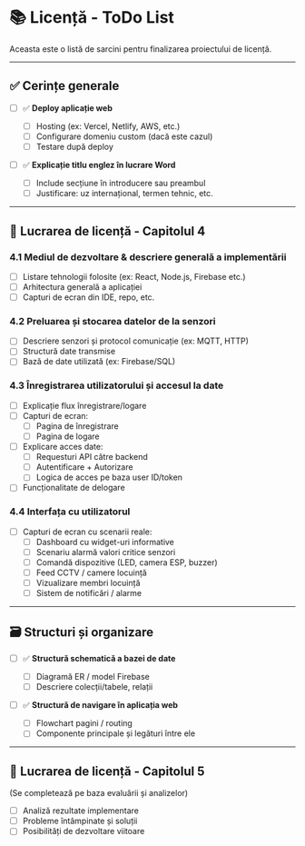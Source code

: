 # 📚 Licență - ToDo List

Aceasta este o listă de sarcini pentru finalizarea proiectului de licență.

---

## ✅ Cerințe generale

- [ ] ✅ **Deploy aplicație web**

  - [ ] Hosting (ex: Vercel, Netlify, AWS, etc.)
  - [ ] Configurare domeniu custom (dacă este cazul)
  - [ ] Testare după deploy

- [ ] ✅ **Explicație titlu englez în lucrare Word**
  - [ ] Include secțiune în introducere sau preambul
  - [ ] Justificare: uz internațional, termen tehnic, etc.

---

## 📄 Lucrarea de licență - Capitolul 4

### 4.1 Mediul de dezvoltare & descriere generală a implementării

- [ ] Listare tehnologii folosite (ex: React, Node.js, Firebase etc.)
- [ ] Arhitectura generală a aplicației
- [ ] Capturi de ecran din IDE, repo, etc.

### 4.2 Preluarea și stocarea datelor de la senzori

- [ ] Descriere senzori și protocol comunicație (ex: MQTT, HTTP)
- [ ] Structură date transmise
- [ ] Bază de date utilizată (ex: Firebase/SQL)

### 4.3 Înregistrarea utilizatorului și accesul la date

- [ ] Explicație flux înregistrare/logare
- [ ] Capturi de ecran:
  - [ ] Pagina de înregistrare
  - [ ] Pagina de logare
- [ ] Explicare acces date:
  - [ ] Requesturi API către backend
  - [ ] Autentificare + Autorizare
  - [ ] Logica de acces pe baza user ID/token
- [ ] Funcționalitate de delogare

### 4.4 Interfața cu utilizatorul

- [ ] Capturi de ecran cu scenarii reale:
  - [ ] Dashboard cu widget-uri informative
  - [ ] Scenariu alarmă valori critice senzori
  - [ ] Comandă dispozitive (LED, camera ESP, buzzer)
  - [ ] Feed CCTV / camere locuință
  - [ ] Vizualizare membri locuință
  - [ ] Sistem de notificări / alarme

---

## 🗃️ Structuri și organizare

- [ ] ✅ **Structură schematică a bazei de date**

  - [ ] Diagramă ER / model Firebase
  - [ ] Descriere colecții/tabele, relații

- [ ] ✅ **Structură de navigare în aplicația web**
  - [ ] Flowchart pagini / routing
  - [ ] Componente principale și legături între ele

---

## 📄 Lucrarea de licență - Capitolul 5

(Se completează pe baza evaluării și analizelor)

- [ ] Analiză rezultate implementare
- [ ] Probleme întâmpinate și soluții
- [ ] Posibilități de dezvoltare viitoare
